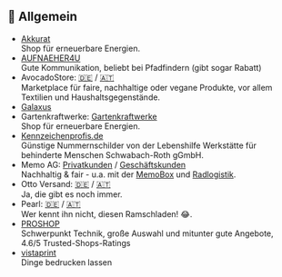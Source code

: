 ## 🏪 Allgemein
* [Akkurat](https://akkurat-gsv.de/shop)\
Shop für erneuerbare Energien.
* [AUFNAEHER4U](https://aufnaeher4u.de/)\
Gute Kommunikation, beliebt bei Pfadfindern (gibt sogar Rabatt)
* AvocadoStore: [🇩🇪](https://www.avocadostore.de) / [🇦🇹](https://www.avocadostore.at)\
Marketplace für faire, nachhaltige oder vegane Produkte, vor allem Textilien und Haushaltsgegenstände.
* [Galaxus](https://www.galaxus.de)
* Gartenkraftwerke: [Gartenkraftwerke](https://gartenkraftwerke.de)\
Shop für erneuerbare Energien.
* [Kennzeichenprofis.de](https://kennzeichenprofis.de)\
Günstige Nummernschilder von der Lebenshilfe Werkstätte für behinderte Menschen Schwabach-Roth gGmbH.
* Memo AG: [Privatkunden](https://www.memolife.de/) / [Geschäftskunden](https://www.memo.de/)\
Nachhaltig & fair - u.a. mit der [MemoBox](https://nachhaltigkeit.memo.de/umwelt-klima/logistik/memo-box/) und [Radlogistik](https://www.memoworld.de/radlogistik/).
* Otto Versand: [🇩🇪](https://otto.de) / [🇦🇹](https://otto.at)\
Ja, die gibt es noch immer.
* Pearl: [🇩🇪](https://www.pearl.de) / [🇦🇹](https://www.pearl.at)\
Wer kennt ihn nicht, diesen Ramschladen! 😂.
* [PROSHOP](https://www.proshop.de/)\
Schwerpunkt Technik, große Auswahl und mitunter gute Angebote, 4.6/5 Trusted-Shops-Ratings
* [vistaprint](https://www.vistaprint.com/)\
Dinge bedrucken lassen
